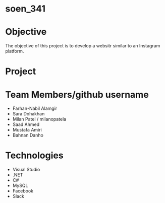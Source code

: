 # soen_341

# Objective
The objective of this project is to develop a websitr similar to an Instagram platform.

# Project

# Team Members/github username
- Farhan-Nabil Alamgir
- Sara Dohakhan
- Milan Patel / milanopatela
- Saad Ahmed
- Mustafa Amiri
- Bahnan Danho

# Technologies
- Visual Studio
- .NET
- C#
- MySQL
- Facebook
- Slack
